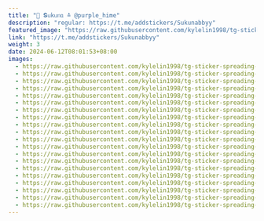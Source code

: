 ```yaml
---
title: "🎀 𝐒ᥙkᥙᥒᥲ ≛ @purple_hime"
description: "regular: https://t.me/addstickers/Sukunabbyy"
featured_image: "https://raw.githubusercontent.com/kylelin1998/tg-sticker-spreading-worldwide-images/main/img/edd6ade4-e820-415f-b585-ecabe9a80154.jpg"
link: "https://t.me/addstickers/Sukunabbyy"
weight: 3
date: 2024-06-12T08:01:53+08:00
images:
  - https://raw.githubusercontent.com/kylelin1998/tg-sticker-spreading-worldwide-images/main/img/edd6ade4-e820-415f-b585-ecabe9a80154.jpg
  - https://raw.githubusercontent.com/kylelin1998/tg-sticker-spreading-worldwide-images/main/img/e5d38a5a-f212-4294-99ca-c60f5bd13069.jpg
  - https://raw.githubusercontent.com/kylelin1998/tg-sticker-spreading-worldwide-images/main/img/6a00dd13-55cb-458e-856c-fbb8be4267cf.jpg
  - https://raw.githubusercontent.com/kylelin1998/tg-sticker-spreading-worldwide-images/main/img/56c19d06-7836-4c7a-9d80-9da4278b14ca.jpg
  - https://raw.githubusercontent.com/kylelin1998/tg-sticker-spreading-worldwide-images/main/img/9cb24b80-ee8c-4c8a-b683-316f951b164c.jpg
  - https://raw.githubusercontent.com/kylelin1998/tg-sticker-spreading-worldwide-images/main/img/b7e8b7ff-73c2-44ba-8032-fd08a9c846cc.jpg
  - https://raw.githubusercontent.com/kylelin1998/tg-sticker-spreading-worldwide-images/main/img/6a6358a5-8b59-433e-a61b-948f706a947c.jpg
  - https://raw.githubusercontent.com/kylelin1998/tg-sticker-spreading-worldwide-images/main/img/01f35b63-5900-47c3-ac0d-86a093e99f0a.jpg
  - https://raw.githubusercontent.com/kylelin1998/tg-sticker-spreading-worldwide-images/main/img/89b5ffbe-968e-4757-b190-eb0604ae590a.jpg
  - https://raw.githubusercontent.com/kylelin1998/tg-sticker-spreading-worldwide-images/main/img/ebd1f301-0f91-4827-bf3d-7ca61b2b15ac.jpg
  - https://raw.githubusercontent.com/kylelin1998/tg-sticker-spreading-worldwide-images/main/img/d90262a4-52e5-4b28-ba32-9bea31305971.jpg
  - https://raw.githubusercontent.com/kylelin1998/tg-sticker-spreading-worldwide-images/main/img/33163591-0e4f-4dfd-889e-cf4d37b49fd5.jpg
  - https://raw.githubusercontent.com/kylelin1998/tg-sticker-spreading-worldwide-images/main/img/a30e48b4-93ea-40d8-a702-9c38a9a53806.jpg
  - https://raw.githubusercontent.com/kylelin1998/tg-sticker-spreading-worldwide-images/main/img/25b0fa1d-1086-44bb-9b35-8804b1def437.jpg
  - https://raw.githubusercontent.com/kylelin1998/tg-sticker-spreading-worldwide-images/main/img/bfec3f3d-2b8b-4ab0-9f04-06ce05c4f4ad.jpg
  - https://raw.githubusercontent.com/kylelin1998/tg-sticker-spreading-worldwide-images/main/img/fb2a3f46-dbea-421b-8224-4d181abaab27.jpg
  - https://raw.githubusercontent.com/kylelin1998/tg-sticker-spreading-worldwide-images/main/img/09bd9b26-66ed-41ec-9a05-d92ebe427e6c.jpg
  - https://raw.githubusercontent.com/kylelin1998/tg-sticker-spreading-worldwide-images/main/img/970cd065-1c42-42ac-b455-c1b7bfa0da28.jpg
  - https://raw.githubusercontent.com/kylelin1998/tg-sticker-spreading-worldwide-images/main/img/584a25ba-ff27-4721-b9f0-66042123d5d4.jpg
  - https://raw.githubusercontent.com/kylelin1998/tg-sticker-spreading-worldwide-images/main/img/69b25a38-c6c0-491b-b797-3095dc71b06b.jpg
---
```

